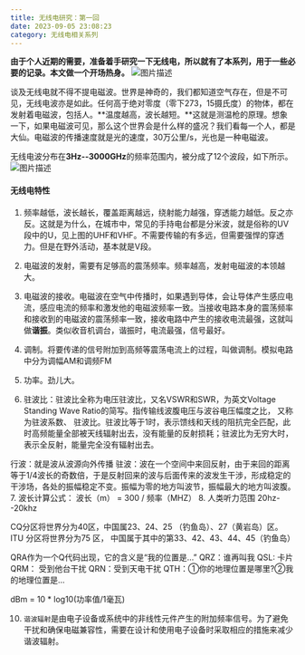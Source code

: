 ```yaml
---
title: 无线电研究：第一回
date: 2023-09-05 23:08:23
category: 无线电相关系列
---
```


**由于个人近期的需要，准备着手研究一下无线电，所以就有了本系列，用于一些必要的记录。本文做一个开场热身。**
<img src="/img/无线电1_1.webp" alt="图片描述">


谈及无线电就不得不提电磁波。世界是神奇的，我们都知道空气存在，但是不可见，无线电波亦是如此。任何高于绝对零度（零下273，15摄氏度）的物体，都在发射着电磁波，包括人。**温度越高，波长越短。**这就是测温枪的原理。想象一下，如果电磁波可见，那么这个世界会是什么样的盛况？我们看每一个人，都是大仙。电磁波的传播速度就是光的速度，30万公里/s，光也是一种电磁波。

无线电波分布在**3Hz--3000GHz**的频率范围内，被分成了12个波段，如下所示。
<img src="/img/无线电1_2.jpeg" alt="图片描述">

#### 无线电特性
1. 频率越低，波长越长，覆盖距离越远，绕射能力越强，穿透能力越低。反之亦反。这就是为什么，在城市中，常见的手持电台都是分米波，就是俗称的UV段中的U，见上图的UHF和VHF。不需要传输的有多远，但需要强悍的穿透力。但是在野外活动，基本就是V段。

2. 电磁波的发射，需要有足够高的震荡频率。频率越高，发射电磁波的本领越大。
3. 电磁波的接收。电磁波在空气中传播时，如果遇到导体，会让导体产生感应电流，感应电流的频率和激发他的电磁波频率一致。当接收电路本身的震荡频率和接收到的电磁波的震荡频率一致，接收电路中产生的接收电流最强，这就叫做**谐振**。类似收音机调台，谐振时，电流最强，信号最好。
4. 调制。将要传递的信号附加到高频等震荡电流上的过程，叫做调制。模拟电路中分为调幅AM和调频FM
5. 功率。劲儿大。
6. 驻波比：驻波比全称为电压驻波比，又名VSWR和SWR，为英文Voltage Standing Wave Ratio的简写。指传输线波腹电压与波谷电压幅度之比， 又称为驻波系数、 驻波比。驻波比等于1时，表示馈线和天线的阻抗完全匹配，此时高频能量全部被天线辐射出去，没有能量的反射损耗；驻波比为无穷大时，表示全反射，能量完全没有辐射出去。

行波：就是波从波源向外传播
驻波：波在一个空间中来回反射，由于来回的距离等于1/4波长的奇数倍，于是反射回来的波与后面传来的波发生干涉，形成稳定的干涉场，各处的振幅稳定不变。振幅为零的地方叫波节，振幅最大的地方叫波腹。
7. 波长计算公式：
波长（m） = 300 / 频率（MHZ）
8. 人类听力范围  20hz--20khz

CQ分区将世界分为40区，中国属23、24、25 （钓鱼岛）、27（黄岩岛）区。
ITU 分区将世界分为75 区， 中国属于其中的第33、42、43、44、45（钓鱼岛）

QRA作为一个Q代码出现，它的含义是“我的位置是…”
QRZ：谁再叫我
QSL: 卡片
QRM： 受到他台干扰
QRN：受到天电干扰
QTH：①你的地理位置是哪里?②我的地理位置是...

dBm = 10 * log10(功率值/1毫瓦) 


10. `谐波辐射`是由电子设备或系统中的非线性元件产生的附加频率信号。为了避免干扰和确保电磁兼容性，需要在设计和使用电子设备时采取相应的措施来减少谐波辐射。